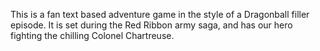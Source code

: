 This is a fan text based adventure game in the style of a Dragonball filler episode.
It is set during the Red Ribbon army saga, and has our hero fighting the chilling Colonel Chartreuse.